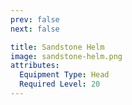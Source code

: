 ```yaml
---
prev: false
next: false

title: Sandstone Helm
image: sandstone-helm.png
attributes:
  Equipment Type: Head
  Required Level: 20
---
```


<MyItemComponent :item=$frontmatter />


